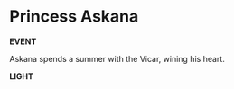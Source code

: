 <!-- .slide: data-background="#ffffff" -->
# Princess Askana

**EVENT**

Askana spends a summer with the Vicar, wining his heart.

**LIGHT**
